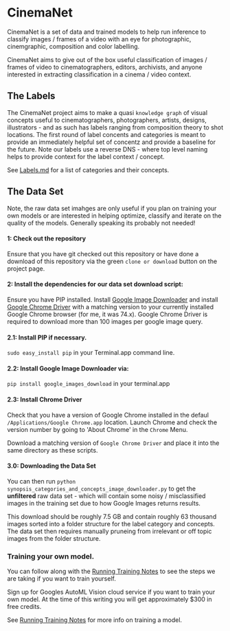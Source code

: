 # CinemaNet

CinemaNet is a set of data and trained models to help run inference to classify images / frames of a video with an eye for photographic, cinemgraphic, composition and color labelling.

CinemaNet aims to give out of the box useful classification of images / frames of video to cinematographers, editors, archivists, and anyone interested in extracting classification in a cinema / video context.

## The Labels

The CinemaNet project aims to make a quasi `knowledge graph` of visual concepts useful to cinematographers, photographers, artists, designs, illustrators - and as such has labels ranging from composition theory to shot locations. The first round of label concents and categories is meant to provide an immediately helpful set of concentz and provide a baseline for the future. Note our labels use a reverse DNS - where top level naming helps to provide context for the label context / concept.

See <a href="https://github.com/Synopsis/CinemaNet/edit/master/Labels.md">Labels.md</a> for a list of categories and their concepts.

## The Data Set

Note, the raw data set imahges are only useful if you plan on training your own models or are interested in helping optimize, classify and iterate on the quality of the models. Generally speaking its probably not needed!

#### 1: Check out the repository

Ensure that you have git checked out this repository or have done a download of this repository via the green `clone or download` button on the project page.

#### 2: Install the dependencies for our data set download script:

Ensure you have PIP installed. Install [Google Image Downloader](https://github.com/hardikvasa/google-images-download) and install [Google Chrome Driver](https://sites.google.com/a/chromium.org/chromedriver/downloads) with a matching version to your currently installed Google Chrome browser (for me, it was 74.x). Google Chrome Driver is required to download more than 100 images per google image query.

#### 2.1: Install PIP if necessary.

`sudo easy_install pip` in your Terminal.app command line. 

#### 2.2: Install Google Image Downloader via:

`pip install google_images_download` in your terminal.app

#### 2.3: Install Chrome Driver

Check that you have a version of Google Chrome installed in the defaul `/Applications/Google Chrome.app` location.
Launch Chrome and check the version number by going to 'About Chrome' in the `Chrome` Menu.

Download a matching version of `Google Chrome Driver` and place it into the same directory as these scripts. 

#### 3.0: Downloading the Data Set

You can then run `python synopsis_categories_and_concepts_image_downloader.py` to get the **unfiltered** raw data set - which will contain some noisy / misclassified images in the training set due to how Google Images returns results.

This download should be roughly 7.5 GB and contain roughly 63 thousand images sorted into a folder structure for the label category and concepts. The data set then requires manually pruneing from irrelevant or off topic images from the folder structure.

### Training your own model.

You can follow along with the [Running Training Notes](https://github.com/Synopsis/CinemaNet/blob/master/Running%20Training%20Notes.md) to see the steps we are taking if you want to train yourself. 

Sign up for Googles AutoML Vision cloud service if you want to train your own model. At the time of this writing you will get approximately $300 in free credits.

See [Running Training Notes](https://github.com/Synopsis/CinemaNet/blob/master/Running%20Training%20Notes.md) for more info on training a model.
